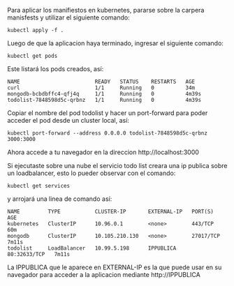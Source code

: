 Para aplicar los manifiestos en kubernetes, pararse sobre la carpera manisfests y utilizar el siguiente comando:

    kubectl apply -f . 

Luego de que la aplicacion haya terminado, ingresar el siguiente comando:

    kubectl get pods

Este listará los pods creados, así:

    NAME                        READY   STATUS    RESTARTS   AGE
    curl                        1/1     Running   0          34m
    mongodb-bcbdbffc4-qfj4q     1/1     Running   0          4m39s
    todolist-7848598d5c-qrbnz   1/1     Running   0          4m39s

Copiar el nombre del pod todolist y hacer un port-forward para poder acceder el pod desde un cluster local, así:

    kubectl port-forward --address 0.0.0.0 todolist-7848598d5c-qrbnz 3000:3000

Ahora accede a tu navegador en la direccion http://localhost:3000

Si ejecutaste sobre una nube el servicio todo list creara una ip publica sobre un loadbalancer, esto lo pueder observar con el comando:

    kubectl get services

y arrojará una linea de comando así:

    NAME         TYPE           CLUSTER-IP       EXTERNAL-IP   PORT(S)        AGE
    kubernetes   ClusterIP      10.96.0.1        <none>        443/TCP        60m
    mongodb      ClusterIP      10.105.210.130   <none>        27017/TCP      7m11s
    todolist     LoadBalancer   10.99.5.198      IPPUBLICA     80:32633/TCP   7m11s

La IPPUBLICA que le aparece en EXTERNAL-IP es la que puede usar en su navegador para acceder a la aplicacion mediante http://IPPUBLICA